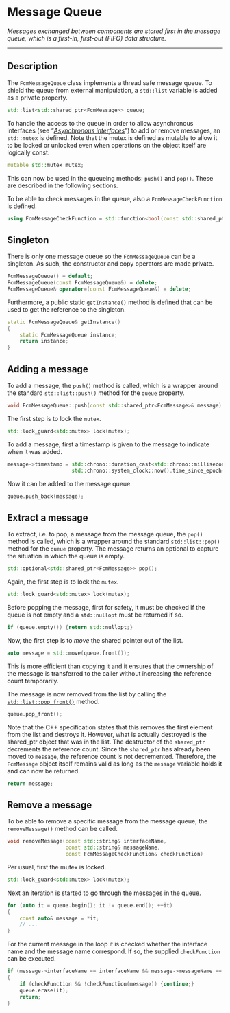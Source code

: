 # Message Queue
_Messages exchanged between components are stored first in the message queue, which is a first-in, first-out (FIFO) data structure._

---

## Description

The `FcmMessageQueue` class implements a thread safe message queue. To shield the queue from external manipulation, a `std::list` variable is added as a private property.

```cpp
std::list<std::shared_ptr<FcmMessage>> queue;
```

To handle the access to the queue in order to allow asynchronous interfaces (see “_[Asynchronous interfaces](AsyncInterfaceHandler.md)_”) to add or remove messages, an `std::mutex` is defined. Note that the mutex is defined as mutable to allow it to be locked or unlocked even when operations on the object itself are logically const.

```cpp
mutable std::mutex mutex;
```

This can now be used in the queueing methods: `push()` and `pop()`. These are described in the following sections.

To be able to check messages in the queue, also a `FcmMessageCheckFunction` is defined.

```cpp
using FcmMessageCheckFunction = std::function<bool(const std::shared_ptr<FcmMessage>&)>;
```

## Singleton

There is only one message queue so the `FcmMessageQueue` can be a singleton. As such, the constructor and copy operators are made private.

```cpp
FcmMessageQueue() = default;
FcmMessageQueue(const FcmMessageQueue&) = delete;
FcmMessageQueue& operator=(const FcmMessageQueue&) = delete;
```

Furthermore, a public static `getInstance()` method is defined that can be used to get the reference to the singleton.

```cpp
static FcmMessageQueue& getInstance()
{
    static FcmMessageQueue instance;
    return instance;
}
```

## Adding a message

To add a message, the `push()` method is called, which is a wrapper around the standard `std::list::push()` method for the `queue` property.

```cpp
void FcmMessageQueue::push(const std::shared_ptr<FcmMessage>& message)
```

The first step is to lock the `mutex`.

```cpp
std::lock_guard<std::mutex> lock(mutex);
```

To add a message, first a timestamp is given to the message to indicate when it was added.

```cpp
message->timestamp = std::chrono::duration_cast<std::chrono::milliseconds>(
                     std::chrono::system_clock::now().time_since_epoch()).count();
```

Now it can be added to the message queue.

```cpp
queue.push_back(message);
```

## Extract a message

To extract, i.e. to pop, a message from the message queue, the  `pop()` method is called, which is a wrapper around the standard `std::list::pop()` method for the `queue` property. The message returns an optional to capture the situation in which the queue is empty.

```cpp
std::optional<std::shared_ptr<FcmMessage>> pop();
```

Again, the first step is to lock the `mutex`.

```cpp
std::lock_guard<std::mutex> lock(mutex);
```

Before popping the message, first for safety, it must be checked if the queue is not empty and a `std::nullopt` must be returned if so.

```cpp
if (queue.empty()) {return std::nullopt;}
```

Now, the first step is to _move_ the shared pointer out of the list.

```cpp
auto message = std::move(queue.front());
```

This is more efficient than copying it and it ensures that the ownership of the message is transferred to the caller without increasing the reference count temporarily.

The message is now removed from the list by calling the <code>[std::list::pop_front()](https://cplusplus.com/reference/list/list/pop_front/)</code> method.

```cpp
queue.pop_front();
```

Note that the C++ specification states that this removes the first element from the list and destroys it. However, what is actually destroyed is the shared_ptr object that was in the list. The destructor of the `shared_ptr` decrements the reference count. Since the `shared_ptr` has already been moved to `message`, the reference count is not decremented. Therefore, the `FcmMessage` object itself remains valid as long as the `message` variable holds it and can now be returned.

```cpp
return message;
```

## Remove a message

To be able to remove a specific message from the message queue, the `removeMessage()` method can be called.

```cpp
void removeMessage(const std::string& interfaceName,
                   const std::string& messageName,
                   const FcmMessageCheckFunction& checkFunction)
```

Per usual, first the mutex is locked.

```cpp
std::lock_guard<std::mutex> lock(mutex);
```

Next an iteration is started to go through the messages in the queue.

```cpp
for (auto it = queue.begin(); it != queue.end(); ++it)
{
    const auto& message = *it;
    // ...
}
```

For the current message in the loop it is checked whether the interface name and the message name correspond. If so, the supplied `checkFunction` can be executed.

```cpp
if (message->interfaceName == interfaceName && message->messageName == messageName)
{
    if (checkFunction && !checkFunction(message)) {continue;}
    queue.erase(it);
    return;
}
```